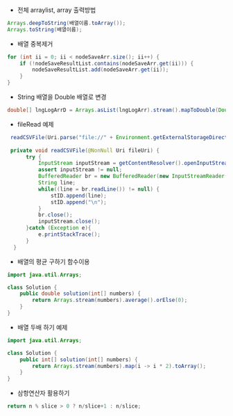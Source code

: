 ### 
 
* 전체 arraylist, array 출력방법     
```java
Arrays.deepToString(배열이름.toArray());  
Arrays.toString(배열이름); 
   ```
    
* 배열 중복제거
```java        
for (int ii = 0; ii < nodeSaveArr.size(); ii++) {       
    if (!nodeSaveResultList.contains(nodeSaveArr.get(ii))) {       
        nodeSaveResultList.add(nodeSaveArr.get(ii));    
    }    
}     
```
         
* String 배열을 Double 배열로 변경    
```java    
double[] lngLogArrD = Arrays.asList(lngLogArr).stream().mapToDouble(Double::parseDouble).toArray();     
```   
 
   
 * fileRead 예제   
  ```java
   readCSVFile(Uri.parse("file://" + Environment.getExternalStorageDirectory() + "/Download/dspalogin.csv"));  
     
   private void readCSVFile(@NonNull Uri fileUri) {  
        try {   
            InputStream inputStream = getContentResolver().openInputStream(fileUri);  
            assert inputStream != null;  
            BufferedReader br = new BufferedReader(new InputStreamReader(inputStream));  
            String line;  
            while((line = br.readLine()) != null) {  
                stID.append(line);  
                stID.append("\n");  
            }  
            br.close();  
            inputStream.close();  
        }catch (Exception e){  
            e.printStackTrace();  
        }  
    }
  ```
      

* 배열의 평균 구하기 함수이용
```java 
import java.util.Arrays;

class Solution {
    public double solution(int[] numbers) {
        return Arrays.stream(numbers).average().orElse(0);
    }
}
```
* 배열 두배 하기 예제
```java
import java.util.Arrays;

class Solution {
    public int[] solution(int[] numbers) {
        return Arrays.stream(numbers).map(i -> i * 2).toArray();
    }
}
```
* 삼항연산자 활용하기
```java
return n % slice > 0 ? n/slice+1 : n/slice;
```
